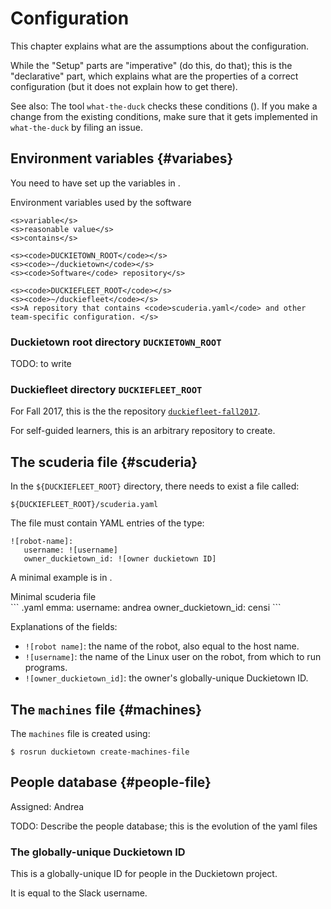 # Configuration

This chapter explains what are the assumptions about the configuration.

While the "Setup" parts are "imperative" (do this, do that); this is the "declarative" part, which explains what are the properties of a correct configuration (but it does not explain how to get there).

See also: The tool `what-the-duck` checks these conditions ([](#what-the-duck)). If you make a change from the existing conditions, make sure that it gets implemented in `what-the-duck` by filing an issue.

## Environment variables {#variabes}

You need to have set up the variables in [](#tab:environment-variables).

<col3 figure-id="tab:environment-variables" class='labels-row1'>
    <figcaption>Environment variables used by the software</figcaption>

    <s>variable</s>
    <s>reasonable value</s>
    <s>contains</s>

    <s><code>DUCKIETOWN_ROOT</code></s>
    <s><code>~/duckietown</code></s>
    <s><code>Software</code> repository</s>

    <s><code>DUCKIEFLEET_ROOT</code></s>
    <s><code>~/duckiefleet</code></s>
    <s>A repository that contains <code>scuderia.yaml</code> and other
    team-specific configuration. </s>
</col3>

<style>
#tab\:environment-variables {
    font-size: 80%;
}
#tab\:environment-variables td {
    text-align: left;
}
#tab\:environment-variables td:nth-child(3) {
    display: block;
    width: 20em;
}
</style>

### Duckietown root directory `DUCKIETOWN_ROOT`

TODO: to write

### Duckiefleet directory `DUCKIEFLEET_ROOT`

For Fall 2017, this is the the repository [`duckiefleet-fall2017`][duckiefleet-repo].

For self-guided learners, this is an arbitrary repository to create.

[duckiefleet-repo]: https://github.com/duckietown/duckiefleet-fall2017

## The scuderia file {#scuderia}

<!-- do not change the ID "scuderia", it's linked in the code -->

In the <code>&#36;{DUCKIEFLEET_ROOT}</code> directory,
there needs to exist a file called:

    ${DUCKIEFLEET_ROOT}/scuderia.yaml

The file must contain YAML entries of the type:

    ![robot-name]:
       username: ![username]
       owner_duckietown_id: ![owner duckietown ID]

A minimal example is in [](#code:scuderia-minimal).

<div figure-id="code:scuderia-minimal" markdown="1">
<figcaption>Minimal scuderia file</figcaption>
``` .yaml
emma:
  username: andrea
  owner_duckietown_id: censi
```
</div>

Explanations of the fields:

* `![robot name]`: the name of the robot, also equal to the host name.
* `![username]`: the name of the Linux user on the robot, from which to run programs.
* `![owner_duckietown_id]`: the owner's globally-unique Duckietown ID.

## The `machines` file {#machines}

<!-- do not change the ID "machines"; it's linked in the code -->

The `machines` file is created using:

    $ rosrun duckietown create-machines-file

## People database {#people-file}

Assigned: Andrea


TODO: Describe the people database; this is the evolution of the yaml files


### The globally-unique Duckietown ID

This is a globally-unique ID for people in the Duckietown project.

It is equal to the Slack username.
